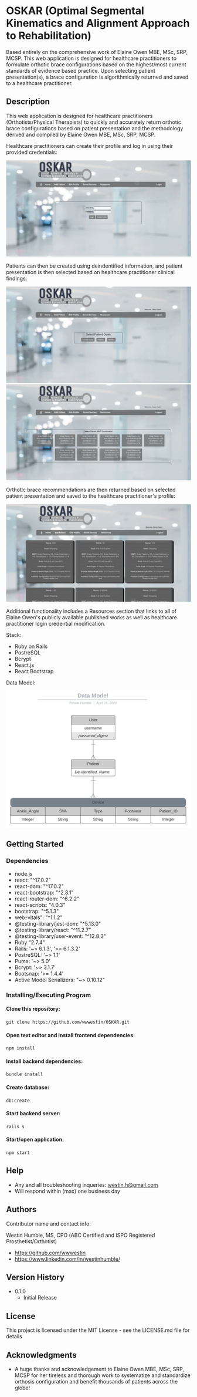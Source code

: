 # OSKAR (Optimal Segmental Kinematics and Alignment Approach to Rehabilitation)

Based entirely on the comprehensive work of Elaine Owen MBE, MSc, SRP, MCSP. This web application is designed for healthcare practitioners to formulate orthotic brace configurations based on the highest/most current standards of evidence based practice. Upon selecting patient presentation(s), a brace configuration is algorithmically returned and saved to a healthcare practitioner.


## Description

This web application is designed for healthcare practitioners (Orthotists/Physical Therapists) to quickly and accurately return orthotic brace configurations based on patient presentation and the methodology derived and compiled by Elaine Owen MBE, MSc, SRP, MCSP. 

Healthcare practitioners can create their profile and log in using their provided credentials:

 ![](client/src/assets/home.png)

Patients can then be created using deindentified information, and patient presentation is then selected based on healthcare practitioner clinical findings:

 ![](client/src/assets/patientpres1.png)
 ![](client/src/assets/patientpres2.png)

 Orthotic brace recommendations are then returned based on selected patient presentation and saved to the healthcare practitioner's profile:

 ![](client/src/assets/savedpres.png)

 Additional functionality includes a Resources section that links to all of Elaine Owen's publicly available published works as well as healthcare practitioner login credential modification.

 Stack: 
 - Ruby on Rails
 - PostreSQL
 - Bcrypt
 - React.js
 - React Bootstrap

 Data Model:

![](client/src/assets/dbmodel.png)


## Getting Started

### Dependencies

* node.js
* react: "^17.0.2"
* react-dom: "^17.0.2"
* react-bootstrap: "^2.3.1"
* react-router-dom: "^6.2.2"
* react-scripts: "4.0.3"
* bootstrap: "^5.1.3"
* web-vitals": "^1.1.2"
* @testing-library/jest-dom: "^5.13.0"
* @testing-library/react: "^11.2.7"
* @testing-library/user-event: "^12.8.3"
* Ruby "2.7.4"
* Rails: '~> 6.1.3', '>= 6.1.3.2'
* PostreSQL: '~> 1.1'
* Puma: '~> 5.0'
* Bcrypt: '~> 3.1.7'
* Bootsnap: '>= 1.4.4'
* Active Model Serializers: "~> 0.10.12"


### Installing/Executing Program

#### **Clone this repository:**
```
git clone https://github.com/wwwestin/OSKAR.git
```
#### **Open text editor and install frontend dependencies:**
```
npm install
```
#### **Install backend dependencies:**
```
bundle install
```
#### **Create database:**
```
db:create
```
#### **Start backend server:**
```
rails s
```
#### **Start/open application:**
```
npm start
```

## Help

* Any and all troubleshooting inqueries: westin.h@gmail.com
* Will respond within (max) one business day

## Authors

Contributor name and contact info:

Westin Humble, MS, CPO (ABC Certified and ISPO Registered Prosthetist/Orthotist)
* https://github.com/wwwestin 
* https://www.linkedin.com/in/westinhumble/

## Version History

* 0.1.0
    * Initial Release

## License

This project is licensed under the MIT License - see the LICENSE.md file for details

## Acknowledgments

* A huge thanks and acknowledgement to Elaine Owen MBE, MSc, SRP, MCSP for her tireless and thorough work to systematize and standardize orthosis configuration and benefit thousands of patients across the globe!
